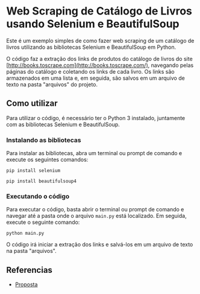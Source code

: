 # Web Scraping de Catálogo de Livros usando Selenium e BeautifulSoup

Este é um exemplo simples de como fazer web scraping de um catálogo de livros utilizando as bibliotecas Selenium e BeautifulSoup em Python.

O código faz a extração dos links de produtos do catálogo de livros do site [http://books.toscrape.com](http://books.toscrape.com/), navegando pelas páginas do catálogo e coletando os links de cada livro. Os links são armazenados em uma lista e, em seguida, são salvos em um arquivo de texto na pasta "arquivos" do projeto.


## Como utilizar

Para utilizar o código, é necessário ter o Python 3 instalado, juntamente com as bibliotecas Selenium e BeautifulSoup.


### Instalando as bibliotecas

Para instalar as bibliotecas, abra um terminal ou prompt de comando e execute os seguintes comandos:

```
pip install selenium
```
```
pip install beautifulsoup4
```


### Executando o código

Para executar o código, basta abrir o terminal ou prompt de comando e navegar até a pasta onde o arquivo `main.py` está localizado. Em seguida, execute o seguinte comando:

```
python main.py
```

O código irá iniciar a extração dos links e salvá-los em um arquivo de texto na pasta "arquivos".

## Referencias
* [Proposta](https://medium.com/@meigarom/o-projeto-de-data-engineering-para-o-seu-portf%C3%B3lio-c186c7191823)